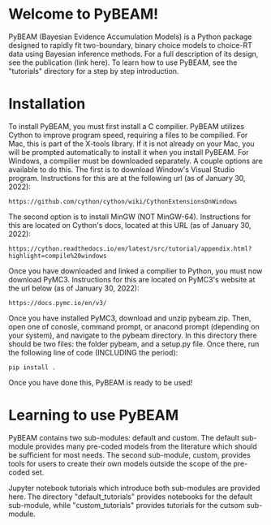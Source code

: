 # Welcome to PyBEAM!
PyBEAM (Bayesian Evidence Accumulation Models) is a Python package designed to rapidly fit two-boundary, binary choice models to choice-RT data using Bayesian inference methods. For a full description of its design, see the publication (link here). To learn how to use PyBEAM, see the "tutorials" directory for a step by step introduction.

# Installation

To install PyBEAM, you must first install a C compilier. PyBEAM utilizes Cython to improve program speed, requiring a files to be compilied. For Mac, this is part of the X-tools library. If it is not already on your Mac, you will be prompted automatically to install it when you install PyBEAM. For Windows, a compilier must be downloaded separately. A couple options are available to do this. The first is to download Window's Visual Studio program. Instructions for this are at the following url (as of January 30, 2022):

    https://github.com/cython/cython/wiki/CythonExtensionsOnWindows
    
The second option is to install MinGW (NOT MinGW-64). Instructions for this are located on Cython's docs, located at this URL (as of January 30, 2022):

    https://cython.readthedocs.io/en/latest/src/tutorial/appendix.html?highlight=compile%20windows
    
Once you have downloaded and linked a compilier to Python, you must now download PyMC3. Instructions for this are located on PyMC3's website at the url below (as of January 30, 2022):

    https://docs.pymc.io/en/v3/
    
Once you have installed PyMC3, download and unzip pybeam.zip. Then, open one of conosle, command prompt, or anacond prompt (depending on your system), and navigate to the pybeam directory. In this directory there should be two files: the folder pybeam, and a setup.py file. Once there, run the following line of code (INCLUDING the period):

    pip install .
    
Once you have done this, PyBEAM is ready to be used!

# Learning to use PyBEAM

PyBEAM contains two sub-modules: default and custom. The default sub-module provides many pre-coded models from the literature which should be sufficient for most needs. The second sub-module, custom, provides tools for users to create their own models outside the scope of the pre-coded set.

Jupyter notebook tutorials which introduce both sub-modules are provided here. The directory "default_tutorials" provides notebooks for the default sub-module, while "custom_tutorials" provides tutorials for the cutsom sub-module.

